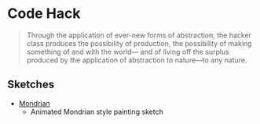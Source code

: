 # Code Hack

> Through the application of ever-new forms of abstraction,
the hacker class produces the possibility of production, the
possibility of making something of and with the world—
and of living off the surplus produced by the application of
abstraction to nature—to any nature.

## Sketches

* [Mondrian](mondrian)
	* Animated Mondrian style painting sketch
